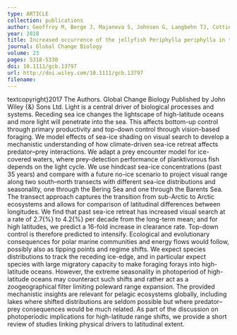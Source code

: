 ```yaml
---
type: ARTICLE
collection: publications
author: Geoffroy M, Berge J, Majaneva S, Johnsen G, Langbehn TJ, Cottier F, Mogstad AA, Zolich A & Last K
year: 2018
title: Increased occurrence of the jellyfish Periphylla periphylla in the European high Arctic
journal: Global Change Biology
volume: 23
pages: 5318-5330
doi: 10.1111/gcb.13797
url: http://doi.wiley.com/10.1111/gcb.13797
filename:
---
```

textcopyright}2017 The Authors. Global Change Biology Published by John Wiley {\&} Sons Ltd. Light is a central driver of biological processes and systems. Receding sea ice changes the lightscape of high-latitude oceans and more light will penetrate into the sea. This affects bottom-up control through primary productivity and top-down control through vision-based foraging. We model effects of sea-ice shading on visual search to develop a mechanistic understanding of how climate-driven sea-ice retreat affects predator–prey interactions. We adapt a prey encounter model for ice-covered waters, where prey-detection performance of planktivorous fish depends on the light cycle. We use hindcast sea-ice concentrations (past 35 years) and compare with a future no-ice scenario to project visual range along two south–north transects with different sea-ice distributions and seasonality, one through the Bering Sea and one through the Barents Sea. The transect approach captures the transition from sub-Arctic to Arctic ecosystems and allows for comparison of latitudinal differences between longitudes. We find that past sea-ice retreat has increased visual search at a rate of 2.7{\%} to 4.2{\%} per decade from the long-term mean; and for high latitudes, we predict a 16-fold increase in clearance rate. Top-down control is therefore predicted to intensify. Ecological and evolutionary consequences for polar marine communities and energy flows would follow, possibly also as tipping points and regime shifts. We expect species distributions to track the receding ice-edge, and in particular expect species with large migratory capacity to make foraging forays into high-latitude oceans. However, the extreme seasonality in photoperiod of high-latitude oceans may counteract such shifts and rather act as a zoogeographical filter limiting poleward range expansion. The provided mechanistic insights are relevant for pelagic ecosystems globally, including lakes where shifted distributions are seldom possible but where predator–prey consequences would be much related. As part of the discussion on photoperiodic implications for high-latitude range shifts, we provide a short review of studies linking physical drivers to latitudinal extent.
